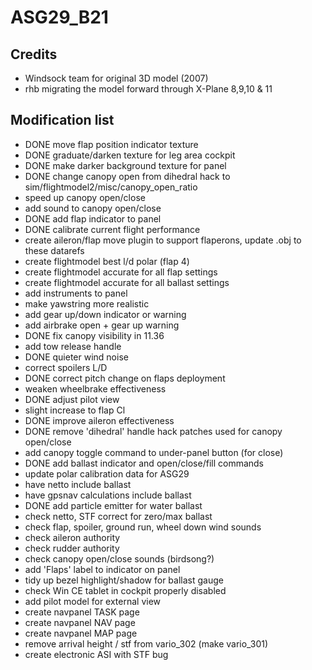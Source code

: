 # ASG29_B21

## Credits
* Windsock team for original 3D model (2007)
* rhb migrating the model forward through X-Plane 8,9,10 & 11

## Modification list

* DONE move flap position indicator texture
* DONE graduate/darken texture for leg area cockpit
* DONE make darker background texture for panel
* DONE change canopy open from dihedral hack to sim/flightmodel2/misc/canopy_open_ratio
* speed up canopy open/close
* add sound to canopy open/close
* DONE add flap indicator to panel
* DONE calibrate current flight performance
* create aileron/flap move plugin to support flaperons, update .obj to these datarefs
* create flightmodel best l/d polar (flap 4)
* create flightmodel accurate for all flap settings
* create flightmodel accurate for all ballast settings
* add instruments to panel
* make yawstring more realistic
* add gear up/down indicator or warning
* add airbrake open + gear up warning
* DONE fix canopy visibility in 11.36
* add tow release handle
* DONE quieter wind noise
* correct spoilers L/D
* DONE correct pitch change on flaps deployment
* weaken wheelbrake effectiveness
* DONE adjust pilot view
* slight increase to flap Cl
* DONE improve aileron effectiveness
* DONE remove 'dihedral' handle hack patches used for canopy open/close
* add canopy toggle command to under-panel button (for close)
* DONE add ballast indicator and open/close/fill commands
* update polar calibration data for ASG29
* have netto include ballast
* have gpsnav calculations include ballast
* DONE add particle emitter for water ballast
* check netto, STF correct for zero/max ballast
* check flap, spoiler, ground run, wheel down wind sounds
* check aileron authority
* check rudder authority
* check canopy open/close sounds (birdsong?)
* add 'Flaps' label to indicator on panel
* tidy up bezel highlight/shadow for ballast gauge
* check Win CE tablet in cockpit properly disabled
* add pilot model for external view
* create navpanel TASK page
* create navpanel NAV page
* create navpanel MAP page
* remove arrival height / stf from vario_302 (make vario_301)
* create electronic ASI with STF bug
